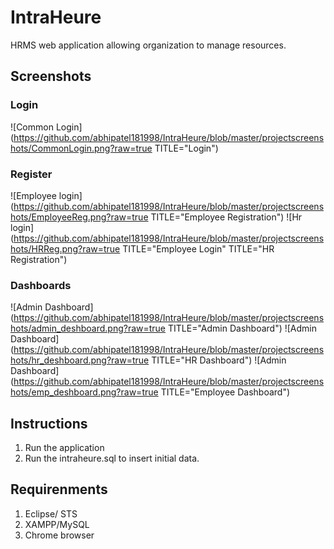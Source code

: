 # IntraHeure
HRMS web application allowing organization to manage resources.

## Screenshots

### Login
![Common Login](https://github.com/abhipatel181998/IntraHeure/blob/master/projectscreenshots/CommonLogin.png?raw=true TITLE="Login")

### Register
![Employee login](https://github.com/abhipatel181998/IntraHeure/blob/master/projectscreenshots/EmployeeReg.png?raw=true TITLE="Employee Registration")
![Hr login](https://github.com/abhipatel181998/IntraHeure/blob/master/projectscreenshots/HRReg.png?raw=true TITLE="Employee Login" TITLE="HR Registration")

### Dashboards
![Admin Dashboard](https://github.com/abhipatel181998/IntraHeure/blob/master/projectscreenshots/admin_deshboard.png?raw=true TITLE="Admin Dashboard")
![Admin Dashboard](https://github.com/abhipatel181998/IntraHeure/blob/master/projectscreenshots/hr_deshboard.png?raw=true TITLE="HR Dashboard")
![Admin Dashboard](https://github.com/abhipatel181998/IntraHeure/blob/master/projectscreenshots/emp_deshboard.png?raw=true TITLE="Employee Dashboard")

## Instructions
1. Run the application
2. Run the intraheure.sql to insert initial data.

## Requirenments
1. Eclipse/ STS
2. XAMPP/MySQL
3. Chrome browser
